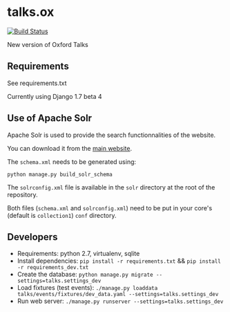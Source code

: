 talks.ox
========
[![Build Status](https://travis-ci.org/ox-it/talks.ox.svg?branch=master)](https://travis-ci.org/ox-it/talks.ox)

New version of Oxford Talks

Requirements
------------

See requirements.txt

Currently using Django 1.7 beta 4


Use of Apache Solr
------------------

Apache Solr is used to provide the search functionnalities of the website.

You can download it from the [main website](http://lucene.apache.org/solr/).

The ``schema.xml`` needs to be generated using:
  
    python manage.py build_solr_schema

The ``solrconfig.xml`` file is available in the ``solr`` directory at the root of the repository.

Both files (``schema.xml`` and ``solrconfig.xml``) need to be put in your core's (default is ``collection1``) ``conf`` directory.

Developers
----------

* Requirements: python 2.7, virtualenv, sqlite
* Install dependencies: ``pip install -r requirements.txt`` && ``pip install -r requirements_dev.txt``
* Create the database: ``python manage.py migrate --settings=talks.settings_dev``
* Load fixtures (test events): ``./manage.py loaddata talks/events/fixtures/dev_data.yaml --settings=talks.settings_dev``
* Run web server: ``./manage.py runserver --settings=talks.settings_dev``
